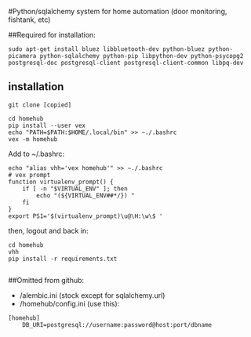 #Python/sqlalchemy system for home automation (door monitoring, fishtank, etc)


##Required for installation:
```
sudo apt-get install bluez libbluetooth-dev python-bluez python-picamera python-sqlalchemy python-pip libpython-dev python-psycopg2 postgresql-doc postgresql-client postgresql-client-common libpq-dev 
```

## installation
```
git clone [copied]

cd homehub
pip install --user vex
echo "PATH=$PATH:$HOME/.local/bin" >> ~./.bashrc
vex -m homehub
```
Add to ~/.bashrc:
```
echo "alias vhh='vex homehub'" >> ~./.bashrc
# vex prompt
function virtualenv_prompt() {
    if [ -n "$VIRTUAL_ENV" ]; then
        echo "(${VIRTUAL_ENV##*/}) "
    fi  
}
export PS1='$(virtualenv_prompt)\u@\H:\w\$ '
```
then, logout and back in:
```
cd homehub
vhh
pip install -r requirements.txt


```


##Omitted from github:
- /alembic.ini (stock except for sqlalchemy.url)
- /homehub/config.ini (use this):
```
[homehub]
    DB_URI=postgresql://username:password@host:port/dbname
```
